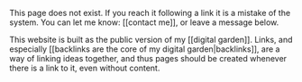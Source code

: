 This page does not exist. If you reach it following a link it is a mistake of the system. You can let me know: [[contact me]], or leave a message below. 

This website is built as the public version of my [[digital garden]]. Links, and especially [[backlinks are the core of my digital garden|backlinks]], are a way of linking ideas together, and thus pages should be created whenever there is a link to it, even without content. 